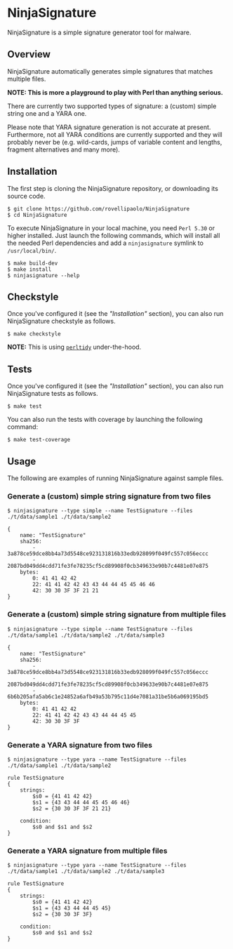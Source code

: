 NinjaSignature
==============

NinjaSignature is a simple signature generator tool for malware.



## Overview

NinjaSignature automatically generates simple signatures that matches multiple files.

**NOTE: This is more a playground to play with Perl than anything serious.**

There are currently two supported types of signature: a (custom) simple string one and a YARA one.

Please note that YARA signature generation is not accurate at present. Furthermore, not all YARA conditions are currently supported and they will probably never be (e.g. wild-cards, jumps of variable content and lengths, fragment alternatives and many more).



## Installation

The first step is cloning the NinjaSignature repository, or downloading its source code.

```shell
$ git clone https://github.com/rovellipaolo/NinjaSignature
$ cd NinjaSignature
```

To execute NinjaSignature in your local machine, you need `Perl 5.30` or higher installed.
Just launch the following commands, which will install all the needed Perl dependencies and add a `ninjasignature` symlink to `/usr/local/bin/`.

```
$ make build-dev
$ make install
$ ninjasignature --help
```



## Checkstyle

Once you've configured it (see the _"Installation"_ section), you can also run NinjaSignature checkstyle as follows.

```
$ make checkstyle
```
**NOTE:** This is using [`perltidy`](https://metacpan.org/dist/Perl-Tidy/view/bin/perltidy) under-the-hood.



## Tests

Once you've configured it (see the _"Installation"_ section), you can also run NinjaSignature tests as follows.

```
$ make test
```

You can also run the tests with coverage by launching the following command:
```
$ make test-coverage
```



## Usage

The following are examples of running NinjaSignature against sample files.

### Generate a (custom) simple string signature from two files
```
$ ninjasignature --type simple --name TestSignature --files ./t/data/sample1 ./t/data/sample2
```
```
{
    name: "TestSignature"
    sha256:
        - 3a878ce59dce8bb4a73d5548ce923131816b33edb928099f049fc557c056eccc
        - 2087bd049dd4cdd71fe3fe78235cf5cd89908f0cb349633e90b7c4481e07e875
    bytes:
        0: 41 41 42 42
        22: 41 41 42 42 43 43 44 44 45 45 46 46
        42: 30 30 3F 3F 21 21
}
```

### Generate a (custom) simple string signature from multiple files
```
$ ninjasignature --type simple --name TestSignature --files ./t/data/sample1 ./t/data/sample2 ./t/data/sample3
```
```
{
    name: "TestSignature"
    sha256:
        - 3a878ce59dce8bb4a73d5548ce923131816b33edb928099f049fc557c056eccc
        - 2087bd049dd4cdd71fe3fe78235cf5cd89908f0cb349633e90b7c4481e07e875
        - 6b6b205afa5ab6c1e24852a6afb49a53b795c11d4e7081a31be5b6a069195bd5
    bytes:
        0: 41 41 42 42
        22: 41 41 42 42 43 43 44 44 45 45
        42: 30 30 3F 3F
}
```

### Generate a YARA signature from two files
```
$ ninjasignature --type yara --name TestSignature --files ./t/data/sample1 ./t/data/sample2
```
```
rule TestSignature
{
    strings:
        $s0 = {41 41 42 42}
        $s1 = {43 43 44 44 45 45 46 46}
        $s2 = {30 30 3F 3F 21 21}

    condition:
        $s0 and $s1 and $s2
}
```

### Generate a YARA signature from multiple files
```
$ ninjasignature --type yara --name TestSignature --files ./t/data/sample1 ./t/data/sample2 ./t/data/sample3
```
```
rule TestSignature
{
    strings:
        $s0 = {41 41 42 42}
        $s1 = {43 43 44 44 45 45}
        $s2 = {30 30 3F 3F}

    condition:
        $s0 and $s1 and $s2
}
```
